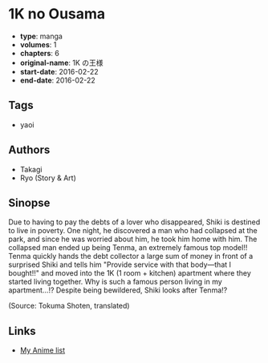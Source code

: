 # 1K no Ousama

-   **type**: manga
-   **volumes**: 1
-   **chapters**: 6
-   **original-name**: 1K の王様
-   **start-date**: 2016-02-22
-   **end-date**: 2016-02-22

## Tags

-   yaoi

## Authors

-   Takagi
-   Ryo (Story & Art)

## Sinopse

Due to having to pay the debts of a lover who disappeared, Shiki is destined to live in poverty. One night, he discovered a man who had collapsed at the park, and since he was worried about him, he took him home with him. The collapsed man ended up being Tenma, an extremely famous top model!! Tenma quickly hands the debt collector a large sum of money in front of a surprised Shiki and tells him "Provide service with that body—that I bought!!" and moved into the 1K (1 room + kitchen) apartment where they started living together. Why is such a famous person living in my apartment...!? Despite being bewildered, Shiki looks after Tenma!?

(Source: Tokuma Shoten, translated)

## Links

-   [My Anime list](https://myanimelist.net/manga/117791/1K_no_Ousama)
